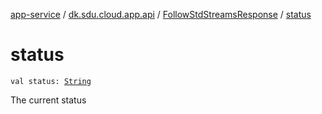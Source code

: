 [app-service](../../index.md) / [dk.sdu.cloud.app.api](../index.md) / [FollowStdStreamsResponse](index.md) / [status](./status.md)

# status

`val status: `[`String`](https://kotlinlang.org/api/latest/jvm/stdlib/kotlin/-string/index.html)

The current status


